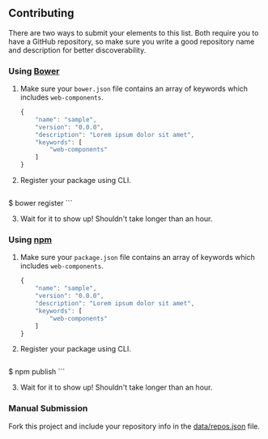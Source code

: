 ## Contributing

There are two ways to submit your elements to this list. Both require you to have a GitHub repository, so make sure you write a good repository name and description for better discoverability.

### Using [Bower](http://bower.io/)

1. Make sure your `bower.json` file contains an array of keywords which includes `web-components`.

    ```js
    {
        "name": "sample",
        "version": "0.0.0",
        "description": "Lorem ipsum dolor sit amet",
        "keywords": [
            "web-components"
        ]
    }
    ```

2. Register your package using CLI.

    ```sh
$ bower register <my-package-name> <git-endpoint>
    ```

3. Wait for it to show up! Shouldn't take longer than an hour.

### Using [npm](https://www.npmjs.com/)

1. Make sure your `package.json` file contains an array of keywords which includes `web-components`.

    ```js
    {
        "name": "sample",
        "version": "0.0.0",
        "description": "Lorem ipsum dolor sit amet",
        "keywords": [
            "web-components"
        ]
    }
    ```

2. Register your package using CLI.

    ```sh
$ npm publish
    ```

3. Wait for it to show up! Shouldn't take longer than an hour.

### Manual Submission

Fork this project and include your repository info in the [data/repos.json](https://github.com/customelements/customelements.io/blob/gh-pages/data/repos.json) file.
